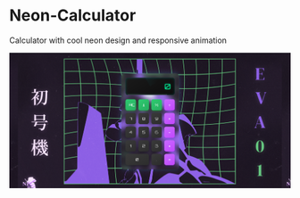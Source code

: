 # Neon-Calculator
Calculator with cool neon design and responsive animation

![image file](https://github.com/SingkongAsin/Neon-Calculator/blob/main/neonn.png?raw=true)
